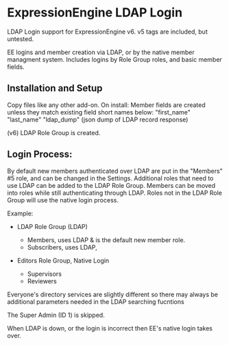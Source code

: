 # ExpressionEngine LDAP Login
LDAP Login support for ExpressionEngine v6.  v5 tags are included, but untested.

EE logins and member creation via LDAP, or by the native member managment system.  Includes logins by Role Group roles, and basic member fields.

## Installation and Setup
Copy files like any other add-on.  On install:
Member fields are created unless they match existing field short names below:
"first_name"
"last_name"
"ldap_dump" (json dump of LDAP record response)

(v6) LDAP Role Group is created.

## Login Process:
By default new members authenticated over LDAP are put in the "Members" #5 role, and can be changed in the Settings.  Additional roles that need to use LDAP can be added to the LDAP Role Group.  Members can be moved into roles while still authenticating through LDAP.  Roles not in the LDAP Role Group will use the native login process.

Example:
- LDAP Role Group (LDAP)
    - Members, uses LDAP & is the default new member role.
    - Subscribers, uses LDAP,

- Editors Role Group, Native Login
    - Supervisors
    - Reviewers

Everyone's directory services are slightly different so there may always be additional parameters needed in the LDAP searching fucntions

The Super Admin (ID 1) is skipped.

When LDAP is down, or the login is incorrect then EE's native login takes over.
